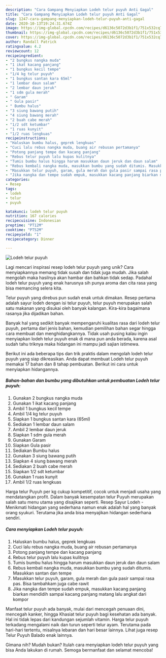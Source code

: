```yaml
---
description: "Cara Gampang Menyiapkan Lodeh telur puyuh Anti Gagal"
title: "Cara Gampang Menyiapkan Lodeh telur puyuh Anti Gagal"
slug: 1247-cara-gampang-menyiapkan-lodeh-telur-puyuh-anti-gagal
date: 2020-10-13T19:24:31.674Z
image: https://img-global.cpcdn.com/recipes/d6136c5072d3b1f1/751x532cq70/lodeh-telur-puyuh-foto-resep-utama.jpg
thumbnail: https://img-global.cpcdn.com/recipes/d6136c5072d3b1f1/751x532cq70/lodeh-telur-puyuh-foto-resep-utama.jpg
cover: https://img-global.cpcdn.com/recipes/d6136c5072d3b1f1/751x532cq70/lodeh-telur-puyuh-foto-resep-utama.jpg
author: Randall Patrick
ratingvalue: 4.2
reviewcount: 12
recipeingredient:
- "2 bungkus nangka muda"
- "1 ikat kacang panjang"
- "1 bungkus kecil tempe"
- "1/4 kg telur puyuh"
- "1 bungkus santan kara 65ml"
- "1 lembar daun salam"
- "2 lembar daun jeruk"
- "1 sdm gula merah"
- " Garam"
- " Gula pasir"
- " Bumbu halus"
- "3 siung bawang putih"
- "4 siung bawang merah"
- "2 buah cabe merah"
- "1/2 sdt ketumbar"
- "1 ruas kunyit"
- "1/2 ruas lengkuas"
recipeinstructions:
- "Haluskan bumbu halus, geprek lengkuas"
- "Cuci lalu rebus nangka muda, buang air rebusan pertamanya"
- "Potong panjang tempe dan kacang panjang"
- "Rebus telur puyuh lalu kupas kulitnya"
- "Tumis bumbu halus hingga harum masukkan daun jeruk dan daun salam"
- "Rebus kembali nangka muda, masukkan bumbu yang sudah ditumis. Masukkan santan dan tempe"
- "Masukkan telur puyuh, garam, gula merah dan gula pasir sampai rasa pas. Bisa tambahkam juga cabe rawit"
- "Jika nangka dan tempe sudah empuk, masukkan kacang panjang biarkan mendidih sampai kacang panjang matang lalu angkat dari kompor"
categories:
- Resep
tags:
- lodeh
- telur
- puyuh

katakunci: lodeh telur puyuh 
nutrition: 167 calories
recipecuisine: Indonesian
preptime: "PT12M"
cooktime: "PT52M"
recipeyield: "1"
recipecategory: Dinner

---
```



![Lodeh telur puyuh](https://img-global.cpcdn.com/recipes/d6136c5072d3b1f1/751x532cq70/lodeh-telur-puyuh-foto-resep-utama.jpg)

Lagi mencari inspirasi resep lodeh telur puyuh yang unik? Cara menyiapkannya memang tidak susah dan tidak juga mudah. Jika salah mengolah maka hasilnya akan hambar dan bahkan tidak sedap. Padahal lodeh telur puyuh yang enak harusnya sih punya aroma dan cita rasa yang bisa memancing selera kita.

Telur puyuh yang direbus pun sudah enak untuk dimakan. Resep pertama adalah sayur lodeh dengan isi telur puyuh, telur puyuh merupakan salah satu makanan yang disukai oleh banyak kalangan. Kira-kira bagaimana rasanya jika dijadikan bahan.

Banyak hal yang sedikit banyak mempengaruhi kualitas rasa dari lodeh telur puyuh, pertama dari jenis bahan, kemudian pemilihan bahan segar hingga cara membuat dan menghidangkannya. Tidak usah pusing kalau ingin menyiapkan lodeh telur puyuh enak di mana pun anda berada, karena asal sudah tahu triknya maka hidangan ini mampu jadi sajian istimewa.


Berikut ini ada beberapa tips dan trik praktis dalam mengolah lodeh telur puyuh yang siap dikreasikan. Anda dapat membuat Lodeh telur puyuh memakai 17 bahan dan 8 tahap pembuatan. Berikut ini cara untuk menyiapkan hidangannya.

<!--inarticleads1-->

##### Bahan-bahan dan bumbu yang dibutuhkan untuk pembuatan Lodeh telur puyuh:

1. Gunakan 2 bungkus nangka muda
1. Gunakan 1 ikat kacang panjang
1. Ambil 1 bungkus kecil tempe
1. Ambil 1/4 kg telur puyuh
1. Siapkan 1 bungkus santan kara (65ml)
1. Sediakan 1 lembar daun salam
1. Ambil 2 lembar daun jeruk
1. Siapkan 1 sdm gula merah
1. Gunakan  Garam
1. Siapkan  Gula pasir
1. Sediakan  Bumbu halus
1. Gunakan 3 siung bawang putih
1. Siapkan 4 siung bawang merah
1. Sediakan 2 buah cabe merah
1. Siapkan 1/2 sdt ketumbar
1. Gunakan 1 ruas kunyit
1. Ambil 1/2 ruas lengkuas


Harga telur Puyuh per kg cukup kompetitif, cocok untuk menjadi usaha yang mendatangkan profit. Dalam banyak kesempatan telur Puyuh merupakan salah satu menu utama yang disajikan seperti. Resep Sayur Lodeh - Menikmati hidangan yang sederhana namun enak adalah hal yang banyak orang syukuri. Terutama jika anda bisa menyajikan hidangan sederhana sendiri. 

<!--inarticleads2-->

##### Cara menyiapkan Lodeh telur puyuh:

1. Haluskan bumbu halus, geprek lengkuas
1. Cuci lalu rebus nangka muda, buang air rebusan pertamanya
1. Potong panjang tempe dan kacang panjang
1. Rebus telur puyuh lalu kupas kulitnya
1. Tumis bumbu halus hingga harum masukkan daun jeruk dan daun salam
1. Rebus kembali nangka muda, masukkan bumbu yang sudah ditumis. Masukkan santan dan tempe
1. Masukkan telur puyuh, garam, gula merah dan gula pasir sampai rasa pas. Bisa tambahkam juga cabe rawit
1. Jika nangka dan tempe sudah empuk, masukkan kacang panjang biarkan mendidih sampai kacang panjang matang lalu angkat dari kompor


Manfaat telur puyuh ada banyak, mulai dari mencegah penuaan dini, mencegah kanker, hingga Khasiat telur puyuh bagi kesehatan ada banyak. Hal ini tidak lepas dari kandungan sejumlah vitamin. Harga telur puyuh terkadang mengalami naik dan turun seperti telur ayam. Terutama pada hari-hari tertentu, misalnya lebaran dan hari besar lainnya. Lihat juga resep Telur Puyuh Balado enak lainnya. 

Gimana nih? Mudah bukan? Itulah cara menyiapkan lodeh telur puyuh yang bisa Anda lakukan di rumah. Semoga bermanfaat dan selamat mencoba!
